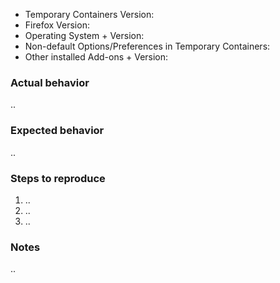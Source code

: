 <!-- Feel free to ignore this Issue template if you just want to ask or suggest something -->
- Temporary Containers Version:
- Firefox Version:
- Operating System + Version:
- Non-default Options/Preferences in Temporary Containers:
- Other installed Add-ons + Version:
<!-- Other Add-ons are optional if you're 100% sure that they're not relevant for the Issue. You should always list Add-ons that also manage Containers in any way -->

### Actual behavior
..

### Expected behavior
..

### Steps to reproduce
<!-- When your Issue involves clicking links or buttons, then please make sure to include exactly where (e.g. website loaded in a tab in a temporary container) and how (which keyboard/mouse buttons) you used -->
1. ..
2. ..
3. ..

### Notes
..
